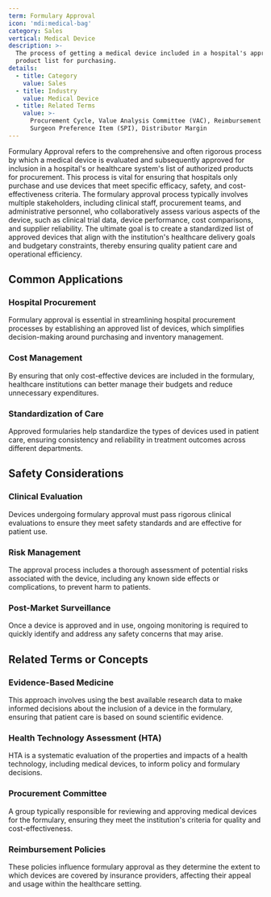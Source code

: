 ```yaml
---
term: Formulary Approval
icon: 'mdi:medical-bag'
category: Sales
vertical: Medical Device
description: >-
  The process of getting a medical device included in a hospital's approved
  product list for purchasing.
details:
  - title: Category
    value: Sales
  - title: Industry
    value: Medical Device
  - title: Related Terms
    value: >-
      Procurement Cycle, Value Analysis Committee (VAC), Reimbursement Coding,
      Surgeon Preference Item (SPI), Distributor Margin
---
```

Formulary Approval refers to the comprehensive and often rigorous process by which a medical device is evaluated and subsequently approved for inclusion in a hospital's or healthcare system's list of authorized products for procurement. This process is vital for ensuring that hospitals only purchase and use devices that meet specific efficacy, safety, and cost-effectiveness criteria. The formulary approval process typically involves multiple stakeholders, including clinical staff, procurement teams, and administrative personnel, who collaboratively assess various aspects of the device, such as clinical trial data, device performance, cost comparisons, and supplier reliability. The ultimate goal is to create a standardized list of approved devices that align with the institution's healthcare delivery goals and budgetary constraints, thereby ensuring quality patient care and operational efficiency.

## Common Applications

### Hospital Procurement
Formulary approval is essential in streamlining hospital procurement processes by establishing an approved list of devices, which simplifies decision-making around purchasing and inventory management.

### Cost Management
By ensuring that only cost-effective devices are included in the formulary, healthcare institutions can better manage their budgets and reduce unnecessary expenditures.

### Standardization of Care
Approved formularies help standardize the types of devices used in patient care, ensuring consistency and reliability in treatment outcomes across different departments.

## Safety Considerations

### Clinical Evaluation
Devices undergoing formulary approval must pass rigorous clinical evaluations to ensure they meet safety standards and are effective for patient use.

### Risk Management
The approval process includes a thorough assessment of potential risks associated with the device, including any known side effects or complications, to prevent harm to patients.

### Post-Market Surveillance
Once a device is approved and in use, ongoing monitoring is required to quickly identify and address any safety concerns that may arise.

## Related Terms or Concepts

### Evidence-Based Medicine
This approach involves using the best available research data to make informed decisions about the inclusion of a device in the formulary, ensuring that patient care is based on sound scientific evidence.

### Health Technology Assessment (HTA)
HTA is a systematic evaluation of the properties and impacts of a health technology, including medical devices, to inform policy and formulary decisions.

### Procurement Committee
A group typically responsible for reviewing and approving medical devices for the formulary, ensuring they meet the institution's criteria for quality and cost-effectiveness.

### Reimbursement Policies
These policies influence formulary approval as they determine the extent to which devices are covered by insurance providers, affecting their appeal and usage within the healthcare setting.
